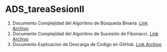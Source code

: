 # ADS_tareaSesionII

1. Documento Complejidad del Algoritmo de Búsqueda Binaria. [Link Archivo](https://github.com/ehuarcayal/ADS_tareaSesionII/blob/master/Complejidad_Busqueda_Binaria.docx)
2. Documento Complejidad del Algoritmo de Sucesión de Fibonacci. [Link Archivo](https://github.com/ehuarcayal/ADS_tareaSesionII/blob/master/Complejidad%20Algoritmo%20Fibonacci.docx)
3. Documento Explicacion de Descarga de Codigo en GitHub. [Link Archivo](https://github.com/ehuarcayal/ADS_tareaSesionII/blob/master/Descarga_Codigo_GitHub.docx)

